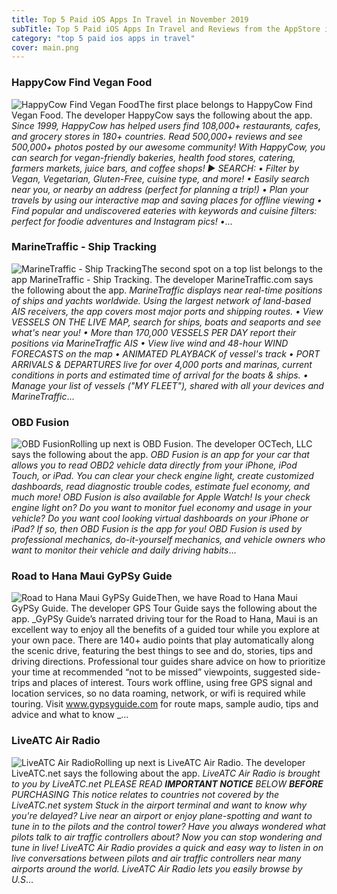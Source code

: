 ```yaml
---
title: Top 5 Paid iOS Apps In Travel in November 2019
subTitle: Top 5 Paid iOS Apps In Travel and Reviews from the AppStore in November 2019.
category: "top 5 paid ios apps in travel"
cover: main.png
---
```


### HappyCow Find Vegan Food

![HappyCow Find Vegan Food](https://is2-ssl.mzstatic.com/image/thumb/Purple113/v4/f0/8f/80/f08f805c-0e10-1f18-8828-826ea3525772/AppIcon-0-0-1x_U007emarketing-0-0-0-7-0-0-sRGB-0-0-0-GLES2_U002c0-512MB-85-220-0-0.png/100x100bb.png)The first place belongs to HappyCow Find Vegan Food. The developer HappyCow says the following about the app. _Since 1999, HappyCow has helped users  find 108,000+ restaurants, cafes, and grocery stores in 180+ countries. Read 500,000+ reviews and see 500,000+ photos posted by our awesome community! With HappyCow, you can search for vegan-friendly bakeries, health food stores, catering, farmers markets, juice bars, and coffee shops!  ► SEARCH: • Filter by Vegan, Vegetarian, Gluten-Free, cuisine type, and more! • Easily search near you, or nearby an address (perfect for planning a trip!)  • Plan your travels by using our  interactive map and saving places for offline viewing • Find popular and undiscovered eateries with keywords and cuisine filters: perfect for foodie adventures and Instagram pics!  •_...

### MarineTraffic - Ship Tracking

![MarineTraffic - Ship Tracking](https://is4-ssl.mzstatic.com/image/thumb/Purple113/v4/30/dd/3e/30dd3e00-6d4f-a7d1-dd6b-e7ce453a8364/AppIcon-1x_U007emarketing-0-0-GLES2_U002c0-512MB-sRGB-0-0-0-85-220-0-0-0-8.png/100x100bb.png)The second spot on a top list belongs to the app MarineTraffic - Ship Tracking. The developer MarineTraffic.com says the following about the app. _MarineTraffic displays near real-time positions of ships and yachts worldwide.  Using the largest network of land-based AIS receivers, the app covers most major ports and shipping routes.  • View VESSELS ON THE LIVE MAP, search for ships, boats and seaports and see what's near you! • More than 170,000 VESSELS PER DAY report their positions via MarineTraffic AIS • View live wind and 48-hour WIND FORECASTS on the map • ANIMATED PLAYBACK of vessel's track • PORT ARRIVALS & DEPARTURES live for over 4,000 ports and marinas, current conditions in ports and estimated time of arrival for the boats & ships. • Manage your list of vessels ("MY FLEET"), shared with all your devices and MarineTraffic_...

### OBD Fusion

![OBD Fusion](https://is2-ssl.mzstatic.com/image/thumb/Purple113/v4/73/8b/51/738b5129-062e-8b65-12a8-d374bf8cea7d/AppIcon-0-0-1x_U007emarketing-0-0-0-7-0-85-220.png/100x100bb.png)Rolling up next is OBD Fusion. The developer OCTech, LLC says the following about the app. _OBD Fusion is an app for your car that allows you to read OBD2 vehicle data directly from your iPhone, iPod Touch, or iPad. You can clear your check engine light, create customized dashboards, read diagnostic trouble codes, estimate fuel economy, and much more! OBD Fusion is also available for Apple Watch!  Is your check engine light on? Do you want to monitor fuel economy and usage in your vehicle? Do you want cool looking virtual dashboards on your iPhone or iPad? If so, then OBD Fusion is the app for you! OBD Fusion is used by professional mechanics, do-it-yourself mechanics, and vehicle owners who want to monitor their vehicle and daily driving habits_...

### Road to Hana Maui GyPSy Guide

![Road to Hana Maui GyPSy Guide](https://is3-ssl.mzstatic.com/image/thumb/Purple113/v4/a1/d7/ff/a1d7ff16-8796-0adb-623b-291869193e42/AppIcon-0-1x_U007emarketing-0-0-85-220-0-7.png/100x100bb.png)Then, we have Road to Hana Maui GyPSy Guide. The developer GPS Tour Guide says the following about the app. _GyPSy Guide’s narrated driving tour for the Road to Hana, Maui is an excellent way to enjoy all the benefits of a guided tour while you explore at your own pace.  There are 140+ audio points that play automatically along the scenic drive, featuring the best things to see and do, stories, tips and driving directions.    Professional tour guides share advice on how to prioritize your time at recommended “not to be missed” viewpoints, suggested side-trips and places of interest.  Tours work offline, using free GPS signal and location services, so no data roaming, network, or wifi is required while touring.  Visit www.gypsyguide.com for route maps, sample audio, tips and advice and what to know _...

### LiveATC Air Radio

![LiveATC Air Radio](https://is2-ssl.mzstatic.com/image/thumb/Purple128/v4/7e/f9/8a/7ef98a77-4910-9bf9-f16b-6a84d782bdaf/AppIcon-0-1x_U007emarketing-0-0-GLES2_U002c0-512MB-sRGB-0-0-0-85-220-0-0-0-6.png/100x100bb.png)Rolling up next is LiveATC Air Radio. The developer LiveATC.net says the following about the app. _LiveATC Air Radio is brought to you by LiveATC.net PLEASE READ ***IMPORTANT NOTICE*** BELOW **BEFORE** PURCHASING  This notice relates to countries not covered by the LiveATC.net system  Stuck in the airport terminal and want to know why you're delayed? Live near an airport or enjoy plane-spotting and want to tune in to the pilots and the control tower? Have you always wondered what pilots talk to air traffic controllers about? Now you can stop wondering and tune in live!  LiveATC Air Radio provides a quick and easy way to listen in on live conversations between pilots and air traffic controllers near many airports around the world. LiveATC Air Radio lets you easily browse by U.S_...

